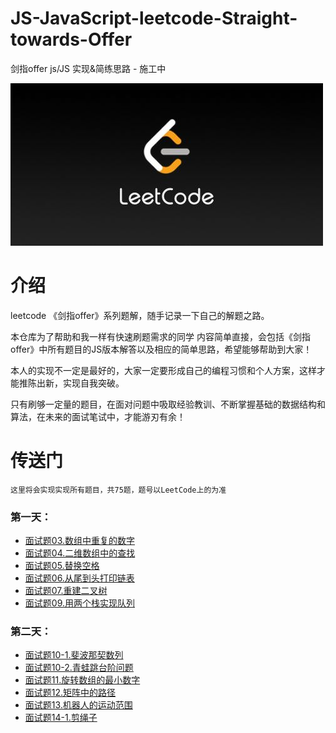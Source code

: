 # JS-JavaScript-leetcode-Straight-towards-Offer
剑指offer js/JS 实现&amp;简练思路 - 施工中

![leetcode picture](./picture/leetcode.jpeg)

# 介绍
leetcode 《剑指offer》系列题解，随手记录一下自己的解题之路。

本仓库为了帮助和我一样有快速刷题需求的同学
内容简单直接，会包括《剑指offer》中所有题目的JS版本解答以及相应的简单思路，希望能够帮助到大家！

本人的实现不一定是最好的，大家一定要形成自己的编程习惯和个人方案，这样才能推陈出新，实现自我突破。

只有刷够一定量的题目，在面对问题中吸取经验教训、不断掌握基础的数据结构和算法，在未来的面试笔试中，才能游刃有余！

# 传送门

    这里将会实现实现所有题目，共75题，题号以LeetCode上的为准

### 第一天：
* [面试题03.数组中重复的数字](./problems/firstDay/diupilcateNumbers.md)
* [面试题04.二维数组中的查找](./problems/firstDay/searchInTwo-Dimensional-Array.md)
* [面试题05.替换空格](./problems/firstDay/replaceTheSpace.md)
* [面试题06.从尾到头打印链表](./problems/firstDay/reverselyPrintLinklist.md)
* [面试题07.重建二叉树](./problems/firstDay/reconstructBinaryTree.md)
* [面试题09.用两个栈实现队列](./problems/firstDay/useTwoStackTobuildAQueue.md)

### 第二天：
* [面试题10-1.斐波那契数列](./problems/secondDay/fib.md)
* [面试题10-2.青蛙跳台阶问题](./problems/secondDay/frogGoesUpstairs.md)
* [面试题11.旋转数组的最小数字](./problems/secondDay/findSmallestNumOfRotatedArray.md)
* [面试题12.矩阵中的路径](./problems/secondDay/findTrackInArray.md)
* [面试题13.机器人的运动范围](./problems/secondDay/robotMoving.md)
* [面试题14-1.剪绳子](./problems/secondDay/cuttingRope.md)



